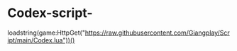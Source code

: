 # Codex-script-
loadstring(game:HttpGet("https://raw.githubusercontent.com/Giangplay/Script/main/Codex.lua"))()

